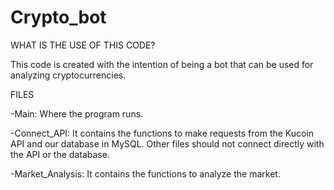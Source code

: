 # Crypto_bot

WHAT IS THE USE OF THIS CODE?

This code is created with the intention of being a bot that can be used for analyzing cryptocurrencies.


FILES

-Main: Where the program runs.

-Connect_API: It contains the functions to make requests from the Kucoin API and our database in MySQL. Other files should not connect directly with the API or the database.

-Market_Analysis: It contains the functions to analyze the market.

